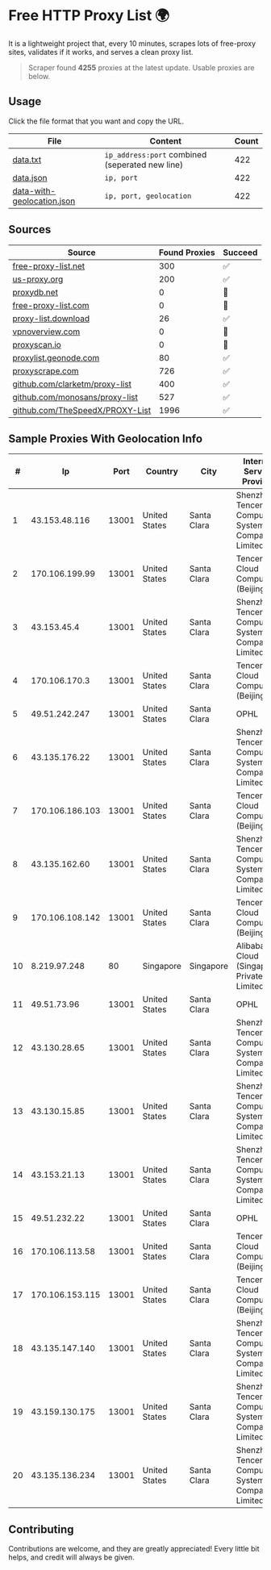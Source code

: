 
# Free HTTP Proxy List 🌍

It is a lightweight project that, every 10 minutes, scrapes lots of free-proxy sites, validates if it works, and serves a clean proxy list.


> Scraper found **4255** proxies at the latest update. Usable proxies are below.

## Usage

Click the file format that you want and copy the URL.


|File|Content|Count|
|----|-------|-----|
|[data.txt](https://raw.githubusercontent.com/themiralay/Proxy-List-World/master/data.txt)|`ip_address:port` combined (seperated new line)|422|
|[data.json](https://raw.githubusercontent.com/themiralay/Proxy-List-World/master/data.json)|`ip, port`|422|
|[data-with-geolocation.json](https://raw.githubusercontent.com/themiralay/Proxy-List-World/master/data-with-geolocation.json)|`ip, port, geolocation`|422|

## Sources

|Source|Found Proxies|Succeed|
|------|-------------|-------|
|[free-proxy-list.net](https://free-proxy-list.net)|300|✅|
|[us-proxy.org](https://www.us-proxy.org)|200|✅|
|[proxydb.net](http://proxydb.net)|0|🚫|
|[free-proxy-list.com](https://free-proxy-list.com/?page=&port=&type%5B%5D=http&type%5B%5D=https&up_time=0&search=Search)|0|🚫|
|[proxy-list.download](https://www.proxy-list.download/HTTP)|26|✅|
|[vpnoverview.com](https://vpnoverview.com/privacy/anonymous-browsing/free-proxy-servers)|0|🚫|
|[proxyscan.io](https://www.proxyscan.io)|0|🚫|
|[proxylist.geonode.com](https://proxylist.geonode.com/api/proxy-list?limit=300&page=1&sort_by=lastChecked&sort_type=desc&protocols=http,https)|80|✅|
|[proxyscrape.com](https://api.proxyscrape.com/v2/?request=displayproxies&protocol=http&timeout=10000&country=all&ssl=all&anonymity=all)|726|✅|
|[github.com/clarketm/proxy-list](https://raw.githubusercontent.com/clarketm/proxy-list/master/proxy-list-raw.txt)|400|✅|
|[github.com/monosans/proxy-list](https://raw.githubusercontent.com/monosans/proxy-list/main/proxies/http.txt)|527|✅|
|[github.com/TheSpeedX/PROXY-List](https://raw.githubusercontent.com/TheSpeedX/PROXY-List/master/http.txt)|1996|✅|


## Sample Proxies With Geolocation Info

|#|Ip|Port|Country|City|Internet Service Provider|
|-|--|----|-------|----|-------------------------|
|1|43.153.48.116|13001|United States|Santa Clara|Shenzhen Tencent Computer Systems Company Limited|
|2|170.106.199.99|13001|United States|Santa Clara|Tencent Cloud Computing (Beijing) Co|
|3|43.153.45.4|13001|United States|Santa Clara|Shenzhen Tencent Computer Systems Company Limited|
|4|170.106.170.3|13001|United States|Santa Clara|Tencent Cloud Computing (Beijing) Co|
|5|49.51.242.247|13001|United States|Santa Clara|OPHL|
|6|43.135.176.22|13001|United States|Santa Clara|Shenzhen Tencent Computer Systems Company Limited|
|7|170.106.186.103|13001|United States|Santa Clara|Tencent Cloud Computing (Beijing) Co|
|8|43.135.162.60|13001|United States|Santa Clara|Shenzhen Tencent Computer Systems Company Limited|
|9|170.106.108.142|13001|United States|Santa Clara|Tencent Cloud Computing (Beijing) Co|
|10|8.219.97.248|80|Singapore|Singapore|Alibaba Cloud (Singapore) Private Limited|
|11|49.51.73.96|13001|United States|Santa Clara|OPHL|
|12|43.130.28.65|13001|United States|Santa Clara|Shenzhen Tencent Computer Systems Company Limited|
|13|43.130.15.85|13001|United States|Santa Clara|Shenzhen Tencent Computer Systems Company Limited|
|14|43.153.21.13|13001|United States|Santa Clara|Shenzhen Tencent Computer Systems Company Limited|
|15|49.51.232.22|13001|United States|Santa Clara|OPHL|
|16|170.106.113.58|13001|United States|Santa Clara|Tencent Cloud Computing (Beijing) Co|
|17|170.106.153.115|13001|United States|Santa Clara|Tencent Cloud Computing (Beijing) Co|
|18|43.135.147.140|13001|United States|Santa Clara|Shenzhen Tencent Computer Systems Company Limited|
|19|43.159.130.175|13001|United States|Santa Clara|Shenzhen Tencent Computer Systems Company Limited|
|20|43.135.136.234|13001|United States|Santa Clara|Shenzhen Tencent Computer Systems Company Limited|



## Contributing

Contributions are welcome, and they are greatly appreciated! Every
little bit helps, and credit will always be given.

